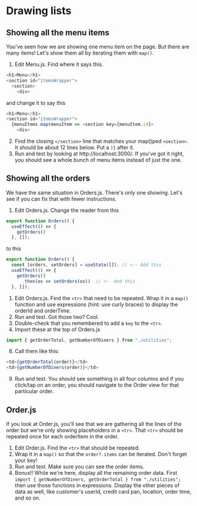 # Drawing lists
<!-- Time: 20 minutes -->

## Showing all the menu items
You've seen how we are showing one menu item on the page. But there are many items! Let's show them all by iterating them with `map()`.

1. Edit Menu.js. Find where it says this.
```JavaScript
<h1>Menu</h1>
<section id="itemsWrapper">
  <section>
    <div>
```
and change it to say this
```JavaScript
<h1>Menu</h1>
<section id="itemsWrapper">
  {menuItems.map(menuItem => <section key={menuItem.id}>
    <div>
```

2. Find the closing `</section>` line that matches your map()ped `<section>`. It should be about 12 lines below. Put a `)}` after it.
3.  Run and test by looking at http://localhost:3000/. If you've got it right, you should see a whole bunch of menu items instead of just the one.

## Showing all the orders
We have the same situation in Orders.js. There's only one showing. Let's see if you can fix that with fewer instructions.

1.  Edit Orders.js. Change the reader from this
```JavaScript
export function Orders() {
  useEffect(() => {
    getOrders()
  }, []);
```
to this
```JavaScript
export function Orders() {
  const [orders, setOrders] = useState([]); // <-- Add this
  useEffect(() => {
    getOrders()
      .then(os => setOrders(os))  // <-- And this
  }, []);
```

1.  Edit Orders.js. Find the `<tr>` that need to be repeated. Wrap it in a `map()` function and use expressions (hint: use curly braces) to display the orderId and orderTime.
2.  Run and test. Got those two? Cool. 
3.  Double-check that you remembered to add a `key` to the `<tr>`.
4.  Import these at the top of Orders.js
```JavaScript
import { getOrderTotal, getNumberOfDiners } from "./utilities";
```
8.  Call them like this:
```JavaScript
<td>{getOrderTotal(order)}</td>
<td>{getNumberOfDiners(order)}</td>
```
9.  Run and test. You should see something in all four columns and if you click/tap on an order, you should navigate to the Order view for that particular order.

## Order.js
If you look at Order.js, you'll see that we are gathering all the lines of the order but we're only showing placeholders in a `<tr>`. That `<tr>` should be repeated once for each orderItem in the order.

1.  Edit Order.js. Find the `<tr>` that should be repeated.
2.  Wrap it in a `map()` so that the `order?.items` can be iterated. Don't forget your key!
3.  Run and test. Make sure you can see the order items.
4.  Bonus!! While we're here, display all the remaining order data. First `import { getNumberOfDiners, getOrderTotal } from "./utilities";` then use those functions in expressions. Display the other pieces of data as well, like customer's userId, credit card pan, location, order time, and so on.


